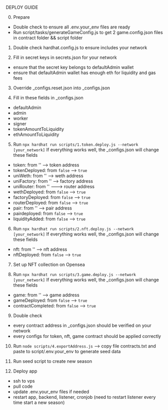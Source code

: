 DEPLOY GUIDE

0. Prepare

- Double check to ensure all .env.your_env files are ready
- Run script/tasks/generateGameConfig.js to get 2 game.config.json files in contract folder && script folder

1. Double check hardhat.config.js to ensure includes your network

2. Fill in secret keys in secrets.json for your network

- ensure that the secret key belongs to defaultAdmin wallet
- ensure that defaultAdmin wallet has enough eth for liquidity and gas fees

3. Override \_configs.reset.json into \_configs.json

4. Fill in these fields in \_configs.json

- defaultAdmin
- admin
- worker
- signer
- tokenAmountToLiquidity
- ethAmountToLiquidity

5. Run `npx hardhat run scripts/1.token.deploy.js --network [your_network]`
   If everything works well, the \_configs.json will change these fields

- token: from '' --> token address
- tokenDeployed: from `false` --> `true`
- uniWeth: from '' --> weth address
- uniFactory: from '' --> factory address
- uniRouter: from '' ---> router address
- wethDeployed: from `false` --> `true`
- factoryDeployed: from `false` --> `true`
- routerDeployed: from `false` --> `true`
- pair: from '' --> pair address
- pairdeployed: from `false` --> `true`
- liquidityAdded: from `false` --> `true`

6. Run `npx hardhat run scripts/2.nft.deploy.js --network [your_network]`
   If everything works well, the \_configs.json will change these fields

- nft: from '' --> nft address
- nftDeployed: from `false` --> `true`

7. Set up NFT collection on Opensea

8. Run `npx hardhat run scripts/3.game.deploy.js --network [your_network]`
   If everything works well, the \_configs.json will change these fields

- game: from '' --> game address
- gameDeployed: from `false` --> `true`
- contractCompleted: from `false` --> `true`

9. Double check

- every contract address in \_configs.json should be verified on your network
- every configs for token, nft, game contract should be applied correctly

10. Run `node scripts/4.exportAddress.js`
    --> copy file contracts.txt and paste to script/.env.your_env to generate seed data

11. Run seed script to create new season

12. Deploy app

- ssh to vps
- pull code
- update .env.your_env files if needed
- restart app, backend, listener, cronjob (need to restart listener every time start a new season)
